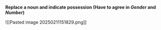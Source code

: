 **Replace a noun and indicate possession (Have to agree in *Gender* and *Number*)**

![[Pasted image 20250211151829.png]]


